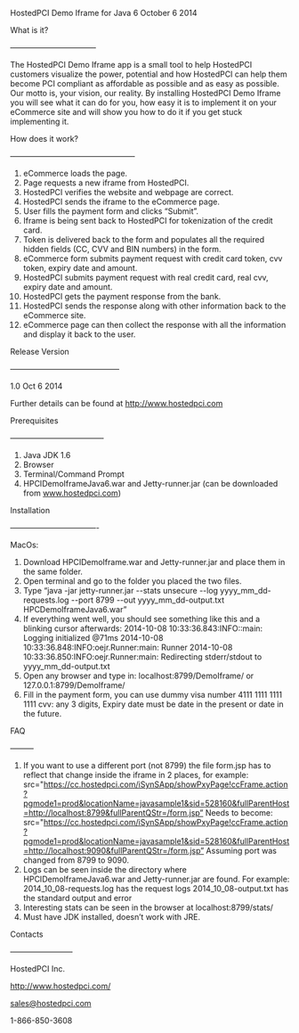 HostedPCI Demo Iframe for Java 6 October 6 2014

What is it?

———————————

The HostedPCI Demo Iframe app is a small tool to help HostedPCI customers visualize the power, potential and how HostedPCI can help them become PCI compliant as affordable as possible and as easy as possible. Our motto is, your vision, our reality.
By installing HostedPCI Demo Iframe you will see what it can do for you, how easy it is to implement it on your eCommerce site and will show you how to do it if you get stuck implementing it.

How does it work?

————————————————

1. eCommerce loads the page.
2. Page requests a new iframe from HostedPCI.
3. HostedPCI verifies the website and webpage are correct.
4. HostedPCI sends the iframe to the eCommerce page.
5. User fills the payment form and clicks “Submit”.
6. Iframe is being sent back to HostedPCI for tokenization of the credit card.
7. Token is delivered back to the form and populates all the required hidden fields (CC, CVV and BIN numbers) in the form.
8. eCommerce form submits payment request with credit card token, cvv token, expiry date and amount.
9. HostedPCI submits payment request with real credit card, real cvv, expiry date and amount.
10. HostedPCI gets the payment response from the bank.
11. HostedPCI sends the response along with other information back to the eCommerce site.
12. eCommerce page can then collect the response with all the information and display it back to the user.

Release Version

——————————————

1.0 Oct 6 2014

Further details can be found at http://www.hostedpci.com

Prerequisites 

————————————

1. Java JDK 1.6
2. Browser
3. Terminal/Command Prompt
4. HPCIDemoIframeJava6.war and Jetty-runner.jar (can be downloaded from www.hostedpci.com)

Installation

———————————-

MacOs: 

1. Download HPCIDemoIframe.war and Jetty-runner.jar and place them in the same folder.
2. Open terminal and go to the folder you placed the two files.
3. Type “java -jar jetty-runner.jar --stats unsecure --log yyyy_mm_dd-requests.log --port 8799 --out yyyy_mm_dd-output.txt HPCDemoIframeJava6.war”
4. If everything went well, you should see something like this and a blinking cursor afterwards:
2014-10-08 10:33:36.843:INFO::main: Logging initialized @71ms
2014-10-08 10:33:36.848:INFO:oejr.Runner:main: Runner
2014-10-08 10:33:36.850:INFO:oejr.Runner:main: Redirecting stderr/stdout to yyyy_mm_dd-output.txt
5. Open any browser and type in: localhost:8799/DemoIframe/ or 127.0.0.1:8799/DemoIframe/
6. Fill in the payment form, you can use dummy visa number 4111 1111 1111 1111 cvv: any 3 digits, Expiry date must be date in the present or date in the future.

FAQ

———

1. If you want to use a different port (not 8799) the file form.jsp has to reflect that change inside the iframe in 2 places, for example:
src="https://cc.hostedpci.com/iSynSApp/showPxyPage!ccFrame.action?pgmode1=prod&locationName=javasample1&sid=528160&fullParentHost=http://localhost:8799&fullParentQStr=/form.jsp” 
Needs to become: 
src="https://cc.hostedpci.com/iSynSApp/showPxyPage!ccFrame.action?pgmode1=prod&locationName=javasample1&sid=528160&fullParentHost=http://localhost:9090&fullParentQStr=/form.jsp”
Assuming port was changed from 8799 to 9090.
2. Logs can be seen inside the directory where HPCIDemoIframeJava6.war and Jetty-runner.jar are found. For example:
2014_10_08-requests.log has the request logs
2014_10_08-output.txt has the standard output and error
3. Interesting stats can be seen in the browser at localhost:8799/stats/
4. Must have JDK installed, doesn’t work with JRE.

Contacts

————————

HostedPCI Inc.

http://www.hostedpci.com/

sales@hostedpci.com

1-866-850-3608
